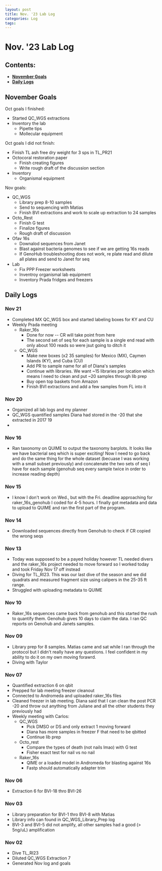 ```yaml
---
layout: post
title: Nov. '23 Lab Log
categories: Log
tags: 
---
```


# Nov. '23 Lab Log

## Contents:
- [**November Goals**](#goals)  
- [**Daily Logs**](#log)     


## <a name="goals"></a> **November Goals**

Oct goals I finished: 
- Started QC_WGS extractions 
- Inventory the lab 
    - Pipette tips 
    - Mollecular equipment 

Oct goals I did not finish:
- Finish TL ash free dry weight for 3 sps in TL_PR21
- Octocoral restoration paper 
    - Finish creating figures 
    - Write rough draft of the discussion section 
- Inventory
    - Organismal equipment 

Nov goals: 
- QC_WGS
    - Library prep 8-10 samples 
    - Send to sequencing with Matias 
    - Finish BVI extractions and work to scale up extraction to 24 samples
- Octo_Rest
    - Finish G test 
    - Finalize figures
    - Rough draft of discussion 
- Ofav 16s
    - Downalod sequences from Janet
    - Blast against bacteria genomes to see if we are getting 16s reads
    - If GenoHub troubleshooting does not work, re plate read and dilute all plates and send to Janet for seq
- Lab
    - Fix PPP Freezer worksheets
    - Inventroy organismal lab equipment 
    - Inventory Prada fridges and freezers 

## <a name="log"></a> **Daily Logs**

### Nov 21
- Completed MX QC_WGS box and started labeling boxes for KY and CU
- Weekly Prada meeting
    - Raker_16s
        - Done for now -- CR will take point from here
        - The second set of seq for each sample is a single end read with only about 100 reads so were jsut going to ditch it 
    - QC_WGS 
        - Make new boxes (x2 35 samples) for Mexico (MX), Caymen Islands (KY), and Cuba (CU)
        - Add PR to sample name for all of Diana's samples 
        - Continue with libraries. We want ~15 libraries per location which means I need to clean and put ~20 samples through lib prep 
        - Buy open top baskets from Amazon
        - Finish BVI extractions and add a few samples from FL into it


### Nov 20 
- Organized all lab logs and my planner 
- QC_WGS quantified samples Diana had stored in the -20 that she extracted in 2017 19
- 

### Nov 16 
- Ran taxonomy on QUIME to output the taxonomy barplots. It looks like we have bacterial seq which is super exciting! Now I need to go back and do the same thing for the whole dataset (becuase I was working with a small subset previously) and concatenate the two sets of seq I have for each sample (genohub seq every sample twice in order to increase reading depth)

### Nov 15 
- I know I don't work on Wed., but with the Fri. deadline approaching for raker_16s_genohub I coded for 4-5 hours. I finally got metadata and data to upload to QUIME and ran the first part of the program. 

### Nov 14 
- Downloaded sequences directly from Genohub to check if CR copied the wrong seqs

### Nov 13
- Today was supposed to be a payed holiday however TL needed divers and the raker_16s project needed to move forward so I worked today and took Friday Nov 17 off instead
- Diving for TL_RI23. This was our last dive of the season and we did quadrats and measured fragment size using calipers in the 25-35 ft range. 
- Struggled with uploading metadata to QUIME 

### Nov 10 
- Raker_16s sequences came back from genohub and this started the rush to quantify them. Genohub gives 10 days to claim the data. I ran QC reports on Genohub and Janets samples. 

### Nov 09
- Library prep for 8 samples. Matias came and sat while I ran through the protocol but I didn't really have any questions. I feel confident in my ability to do it on my own moving forawrd. 
- Diving with Taylor

### Nov 07
- Quantified extraction 6 on qbit 
- Prepped for lab meeting freezer cleanout 
- Connected to Andromeda and uploaded raker_16s files
- Cleaned freezer in lab meeting. Diana said that I can clean the post PCR -20 and throw out anything from Juliane and all the other students they previously had
- Weekly meeting with Carlos: 
    - QC_WGS
        - Pick DMSO or DS and only extract 1 moving forward 
        - Diana has more samples in freezer F that need to be qbitted 
        - Continue lib prep 
    - Octo_rest
        - Compare the types of death (not nails lmao) with G test
        - Fisher exact test for nail vs no nail
    - Raker_16s
        - QIME or a loaded model in Andromeda for blasting against 16s
        - Fastp should automatically adapter trim
    

### Nov 06
- Extraction 6 for BVI-18 thro BVI-26

### Nov 03
- Library preparation for BVI-1 thro BVI-8 with Matias
- Library info can found in QC_WGS_Library_Prep log
- BVI-3 and BVI-5 did not amplify, all other samples had a good (> 5ng/uL) amplification 

### Nov 02 
- Dive TL_RI23  
- Diluted QC_WGS Extraction 7 
- Generated Nov log and goals


